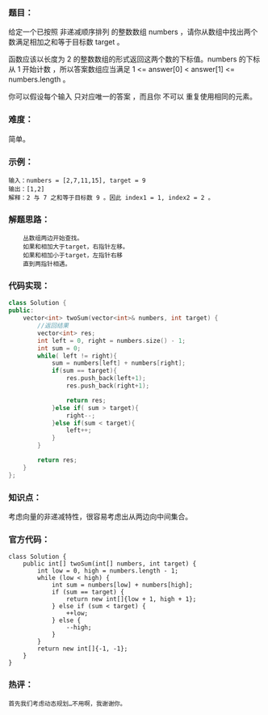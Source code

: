 ### 题目：

给定一个已按照 非递减顺序排列  的整数数组 numbers ，请你从数组中找出两个数满足相加之和等于目标数 target 。

函数应该以长度为 2 的整数数组的形式返回这两个数的下标值。numbers 的下标 从 1 开始计数 ，所以答案数组应当满足 1 <= answer[0] < answer[1] <= numbers.length 。

你可以假设每个输入 只对应唯一的答案 ，而且你 不可以 重复使用相同的元素。

### 难度：

简单。

### 示例：

```
输入：numbers = [2,7,11,15], target = 9
输出：[1,2]
解释：2 与 7 之和等于目标数 9 。因此 index1 = 1, index2 = 2 。
```

### 解题思路：

```
    丛数组两边开始查找。
    如果和相加大于target，右指针左移。
    如果和相加小于target，左指针右移
    直到两指针相遇。
```

### 代码实现：

```c++
class Solution {
public:
    vector<int> twoSum(vector<int>& numbers, int target) {
        //返回结果
        vector<int> res;
        int left = 0, right = numbers.size() - 1;
        int sum = 0;
        while( left != right){
            sum = numbers[left] + numbers[right];
            if(sum == target){
                res.push_back(left+1);
                res.push_back(right+1);

                return res;
            }else if( sum > target){
                right--;
            }else if(sum < target){
                left++;
            }
        }

        return res;
    }
};
```

### 知识点：

考虑向量的非递减特性，很容易考虑出从两边向中间集合。

### 官方代码：

```
class Solution {
    public int[] twoSum(int[] numbers, int target) {
        int low = 0, high = numbers.length - 1;
        while (low < high) {
            int sum = numbers[low] + numbers[high];
            if (sum == target) {
                return new int[]{low + 1, high + 1};
            } else if (sum < target) {
                ++low;
            } else {
                --high;
            }
        }
        return new int[]{-1, -1};
    }
}
```

### 热评：

```
首先我们考虑动态规划…不用啊，我谢谢你。
```

